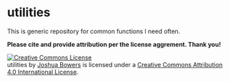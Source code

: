 # utilities
This is generic repository for common functions I need often.

__Please cite and provide attribution per the license aggrement. Thank you!__

<a rel="license" href="http://creativecommons.org/licenses/by/4.0/"><img alt="Creative Commons License" style="border-width:0" src="https://i.creativecommons.org/l/by/4.0/88x31.png" /></a><br /><span xmlns:dct="http://purl.org/dc/terms/" property="dct:title">utilities</span> by <a xmlns:cc="http://creativecommons.org/ns#" href="https://github.com/bowersj/utilities" property="cc:attributionName" rel="cc:attributionURL">Joshua Bowers</a> is licensed under a <a rel="license" href="http://creativecommons.org/licenses/by/4.0/">Creative Commons Attribution 4.0 International License</a>.
